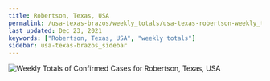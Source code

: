 ```yaml
---
title: Robertson, Texas, USA
permalink: /usa-texas-brazos/weekly_totals/usa-texas-robertson-weekly_totals.html
last_updated: Dec 23, 2021
keywords: ["Robertson, Texas, USA", "weekly totals"]
sidebar: usa-texas-brazos_sidebar
---
```


![Weekly Totals of Confirmed Cases for Robertson, Texas, USA](/covid_tracker/images/graphs/usa-texas-robertson-weekly_totals_graph.png)
